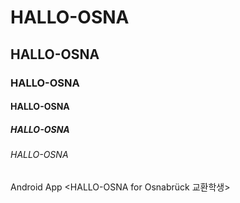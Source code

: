 # HALLO-OSNA
## HALLO-OSNA
### HALLO-OSNA
#### HALLO-OSNA
##### HALLO-OSNA
###### HALLO-OSNA
Android App &lt;HALLO-OSNA for Osnabrück 교환학생>
